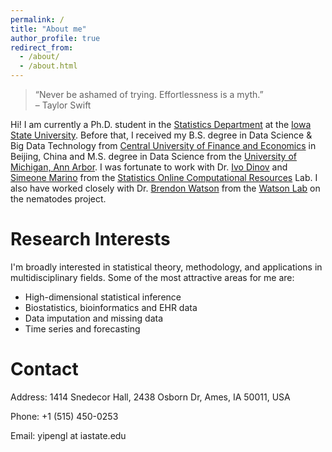 ```yaml
---
permalink: /
title: "About me"
author_profile: true
redirect_from: 
  - /about/
  - /about.html
---
```


> “Never be ashamed of trying. Effortlessness is a myth.”  
> – Taylor Swift


Hi! I am currently a Ph.D. student in the [Statistics Department](https://www.stat.iastate.edu/) at the [Iowa State University](https://www.iastate.edu/). Before that, I received my B.S. degree in Data Science & Big Data Technology from [Central University of Finance and Economics](https://en.cufe.edu.cn/) in Beijing, China and M.S. degree in Data Science from the [University of Michigan, Ann Arbor](https://umich.edu/). I was fortunate to work with Dr. [Ivo Dinov](https://nursing.umich.edu/faculty-staff/faculty/ivo-d-dinov) and [Simeone Marino](https://medschool.umich.edu/profile/2984/simeone-marino) from the [Statistics Online Computational Resources](https://socr.umich.edu/) Lab. I also have worked closely with Dr. [Brendon Watson](https://medicine.umich.edu/dept/psychiatry/brendon-o-watson-md-phd) from the [Watson Lab](https://sites.google.com/view/watsonlab/) on the nematodes project.

Research Interests
======
I'm broadly interested in statistical theory, methodology, and applications in multidisciplinary fields. Some of the most attractive areas for me are:

- High-dimensional statistical inference
- Biostatistics, bioinformatics and EHR data
- Data imputation and missing data
- Time series and forecasting

Contact
======
Address: 1414 Snedecor Hall, 2438 Osborn Dr, Ames, IA 50011, USA

Phone: +1 (515) 450-0253

Email: yipengl at iastate.edu
